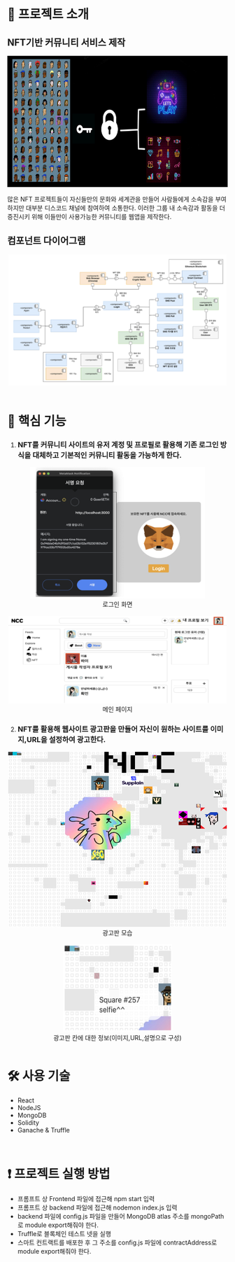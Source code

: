 
# 🎤 프로젝트 소개
## NFT기반 커뮤니티 서비스 제작
<center>
<img src="Frontend/src/assets/project.jpg" width="600px" height="300px" title="px(픽셀) 크기 설정" alt="ProjectImage"></img></center>

많은 NFT 프로젝트들이 자신들만의 문화와 세계관을 만들어 사람들에게 소속감을 부여하지만 대부분 디스코드 채널에 참여하여 소통한다. 이러한 그룹 내 소속감과 활동을 더 증진시키 위해 이들만이 사용가능한 커뮤니티를 웹앱을 제작한다.

## 컴포넌트 다이어그램
<center>
<img src="Frontend/src/assets/system design.png" width="500px" height="300px" title="px(픽셀) 크기 설정" alt="ProjectImage"></img></center><br/>

# 💫 핵심 기능
1. ### NFT를 커뮤니티 사이트의 유저 계정 및 프로필로 활용해  기존 로그인 방식을 대체하고 기본적인 커뮤니티 활동을 가능하게 한다.
<center>
<img src="Frontend/src/assets/LoginScreen.png" width="400px" height="300px" title="px(픽셀) 크기 설정" alt="LoginScreen"></img><br/>
로그인 화면
</center>
<br/>
<center>
<img src="Frontend/src/assets/mainPage.png" width="500px" height="200px" title="px(픽셀) 크기 설정" alt="mainPage"></img><br/>
메인 페이지
</center>

2. ### NFT를 활용해 웹사이트 광고판을 만들어 자신이 원하는 사이트를 이미지,URL을 설정하여 광고한다.

<center><img src="Frontend/public/wholeSquare.png" width="500px" height="400px" title="px(픽셀) 크기 설정" alt="billboard"></img><br/></center>
<center>광고판 모습</center>  
<br/>
<center>  
<img src="Frontend/src/assets/billboard_info.png" width="250px" height="200px" title="px(픽셀) 크기 설정" alt="billboardInfo"></img><br/>
광고판 칸에 대한 정보(이미지,URL,설명으로 구성)</center>
<br/>

# 🛠️ 사용 기술
- React
- NodeJS
- MongoDB
- Solidity
- Ganache & Truffle  
<br/>

# ❗️ 프로젝트 실행 방법
- 프롬프트 상 Frontend 파일에 접근해 npm start 입력
- 프롬프트 상 backend 파일에 접근해 nodemon index.js 입력
- backend 파일에 config.js 파일을 만들어 MongoDB atlas 주소를 mongoPath로 module export해줘야 한다.
- Truffle로 블록체인 테스트 넷을 실행
- 스마트 컨트랙트를 배포한 후 그 주소를 config.js 파일에 contractAddress로 module export해줘야 한다.